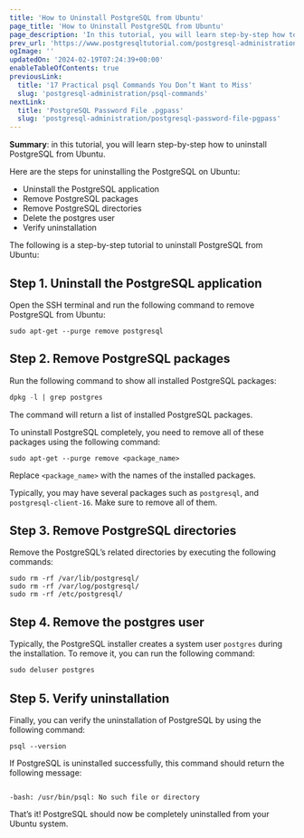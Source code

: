 ```yaml
---
title: 'How to Uninstall PostgreSQL from Ubuntu'
page_title: 'How to Uninstall PostgreSQL from Ubuntu'
page_description: 'In this tutorial, you will learn step-by-step how to uninstall PostgreSQL from Ubuntu.'
prev_url: 'https://www.postgresqltutorial.com/postgresql-administration/uninstall-postgresql-ubuntu/'
ogImage: ''
updatedOn: '2024-02-19T07:24:39+00:00'
enableTableOfContents: true
previousLink:
  title: '17 Practical psql Commands You Don’t Want to Miss'
  slug: 'postgresql-administration/psql-commands'
nextLink:
  title: 'PostgreSQL Password File .pgpass'
  slug: 'postgresql-administration/postgresql-password-file-pgpass'
---
```


**Summary**: in this tutorial, you will learn step\-by\-step how to uninstall PostgreSQL from Ubuntu.

Here are the steps for uninstalling the PostgreSQL on Ubuntu:

- Uninstall the PostgreSQL application
- Remove PostgreSQL packages
- Remove PostgreSQL directories
- Delete the postgres user
- Verify uninstallation

The following is a step\-by\-step tutorial to uninstall PostgreSQL from Ubuntu:

## Step 1\. Uninstall the PostgreSQL application

Open the SSH terminal and run the following command to remove PostgreSQL from Ubuntu:

```xmlsql
sudo apt-get --purge remove postgresql
```

## Step 2\. Remove PostgreSQL packages

Run the following command to show all installed PostgreSQL packages:

```sql
dpkg -l | grep postgres
```

The command will return a list of installed PostgreSQL packages.

To uninstall PostgreSQL completely, you need to remove all of these packages using the following command:

```
sudo apt-get --purge remove <package_name>
```

Replace `<package_name>` with the names of the installed packages.

Typically, you may have several packages such as `postgresql`, and `postgresql-client-16`. Make sure to remove all of them.

## Step 3\. Remove PostgreSQL directories

Remove the PostgreSQL’s related directories by executing the following commands:

```
sudo rm -rf /var/lib/postgresql/
sudo rm -rf /var/log/postgresql/
sudo rm -rf /etc/postgresql/
```

## Step 4\. Remove the postgres user

Typically, the PostgreSQL installer creates a system user `postgres` during the installation. To remove it, you can run the following command:

```sql
sudo deluser postgres
```

## Step 5\. Verify uninstallation

Finally, you can verify the uninstallation of PostgreSQL by using the following command:

```
psql --version

```

If PostgreSQL is uninstalled successfully, this command should return the following message:

```

-bash: /usr/bin/psql: No such file or directory
```

That’s it! PostgreSQL should now be completely uninstalled from your Ubuntu system.
